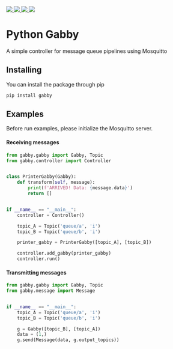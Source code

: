 
<a href="https://codeclimate.com/github/luanguimaraesla/gabby/maintainability">
    <img src="https://api.codeclimate.com/v1/badges/dc94cbf3854b542d3862/maintainability" />
</a>
<a href="https://travis-ci.org/luanguimaraesla/gabby">
    <img src="https://travis-ci.org/luanguimaraesla/gabby.svg?branch=master" />
</a>
<a href="https://badge.fury.io/py/gabby">
    <img src="https://badge.fury.io/py/gabby.svg" />
</a>
<a href="https://codecov.io/gh/codecov/example-python">
    <img src="https://codecov.io/gh/luanguimaraesla/gabby/branch/master/graph/badge.svg" />
</a>


# Python Gabby

A simple controller for message queue pipelines using Mosquitto

## Installing

You can install the package through pip

```bash
pip install gabby
```

## Examples

Before run examples, please initialize the Mosquitto server.

#### Receiving messages

```python
from gabby.gabby import Gabby, Topic
from gabby.controller import Controller


class PrinterGabby(Gabby):
    def transform(self, message):
        print(f'ARRIVED! Data: {message.data}')
        return []


if __name__ == "__main__":
    controller = Controller()

    topic_A = Topic('queue/a', 'i')
    topic_B = Topic('queue/b', 'i')

    printer_gabby = PrinterGabby([topic_A], [topic_B])

    controller.add_gabby(printer_gabby)
    controller.run()
```

#### Transmitting messages

```python
from gabby.gabby import Gabby, Topic
from gabby.message import Message


if __name__ == "__main__":
    topic_A = Topic('queue/a', 'i')
    topic_B = Topic('queue/b', 'i')

    g = Gabby([topic_B], [topic_A])
    data = (1,)
    g.send(Message(data, g.output_topics))

```

